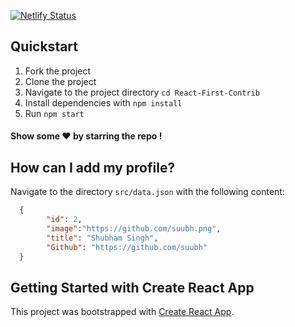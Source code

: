 [![Netlify Status](https://api.netlify.com/api/v1/badges/411568ee-cee9-4f22-b1f1-b6f119931d6c/deploy-status)](https://reactfirstcontrib.netlify.app/)

## Quickstart

1. Fork the project
2. Clone the project
3. Navigate to the project directory `cd React-First-Contrib`
4. Install dependencies with `npm install`
5. Run `npm start`

 
#### Show some ❤️ by starring the repo !



## How can I add my profile?

Navigate to the directory `src/data.json` with the following content:

```json
  {
        "id": 2,
        "image":"https://github.com/suubh.png",
        "title": "Shubham Singh",
        "Github": "https://github.com/suubh"
  }
```

## Getting Started with Create React App

This project was bootstrapped with [Create React App](https://github.com/facebook/create-react-app).



